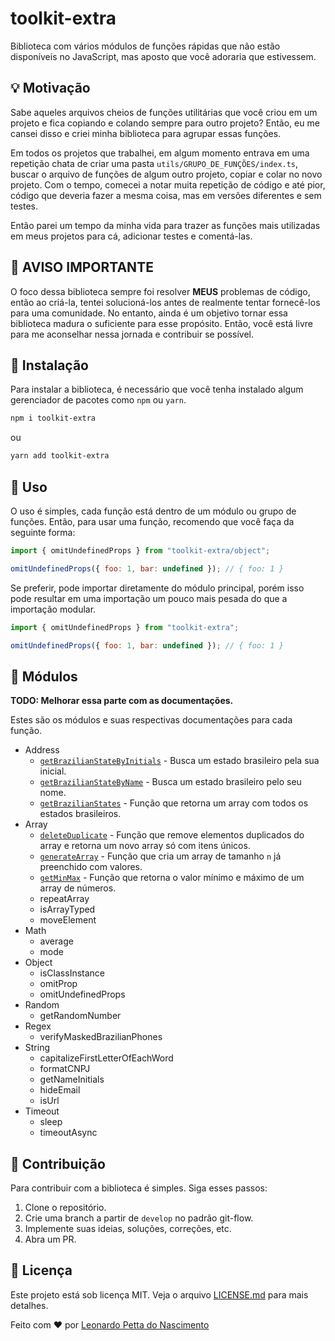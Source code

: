 
# toolkit-extra

Biblioteca com vários módulos de funções rápidas que não estão disponíveis no JavaScript, mas aposto que você adoraria que estivessem.

## :bulb: Motivação

Sabe aqueles arquivos cheios de funções utilitárias que você criou em um projeto e fica copiando e colando sempre para outro projeto? Então, eu me cansei disso e criei minha biblioteca para agrupar essas funções.

Em todos os projetos que trabalhei, em algum momento entrava em uma repetição chata de criar uma pasta `utils/GRUPO_DE_FUNÇÕES/index.ts`, buscar o arquivo de funções de algum outro projeto, copiar e colar no novo projeto. Com o tempo, comecei a notar muita repetição de código e até pior, código que deveria fazer a mesma coisa, mas em versões diferentes e sem testes.

Então parei um tempo da minha vida para trazer as funções mais utilizadas em meus projetos para cá, adicionar testes e comentá-las.

## :mega: AVISO IMPORTANTE

O foco dessa biblioteca sempre foi resolver **MEUS** problemas de código, então ao criá-la, tentei solucioná-los antes de realmente tentar fornecê-los para uma comunidade. No entanto, ainda é um objetivo tornar essa biblioteca madura o suficiente para esse propósito. Então, você está livre para me aconselhar nessa jornada e contribuir se possível.

## :minidisc: Instalação

Para instalar a biblioteca, é necessário que você tenha instalado algum gerenciador de pacotes como `npm` ou `yarn`.

```bash
npm i toolkit-extra 
```

ou

```bash
yarn add toolkit-extra
```

## :tada: Uso

O uso é simples, cada função está dentro de um módulo ou grupo de funções. Então, para usar uma função, recomendo que você faça da seguinte forma:

```javascript
import { omitUndefinedProps } from "toolkit-extra/object";

omitUndefinedProps({ foo: 1, bar: undefined }); // { foo: 1 }
```

Se preferir, pode importar diretamente do módulo principal, porém isso pode resultar em uma importação um pouco mais pesada do que a importação modular.

```javascript
import { omitUndefinedProps } from "toolkit-extra";

omitUndefinedProps({ foo: 1, bar: undefined }); // { foo: 1 }
```

## :mag_right: Módulos

**TODO: Melhorar essa parte com as documentações.**

Estes são os módulos e suas respectivas documentações para cada função.

- Address
  - [`getBrazilianStateByInitials`](./src/docs/getBrazilianStateByInitials.md) - Busca um estado brasileiro pela sua inicial.
  - [`getBrazilianStateByName`](./src/docs/getBrazilianStateByName.md) - Busca um estado brasileiro pelo seu nome.
  - [`getBrazilianStates`](./src/docs/getBrazilianStates.md) - Função que retorna um array com todos os estados brasileiros.
- Array
  - [`deleteDuplicate`](./src/docs/deleteDuplicate.md) - Função que remove elementos duplicados do array e retorna um novo array só com itens únicos.
  - [`generateArray`](./src/docs/generateArray.md) - Função que cria um array de tamanho `n` já preenchido com valores.
  - [`getMinMax`](./src/docs/getMinMax.md) - Função que retorna o valor mínimo e máximo de um array de números.
  - repeatArray
  - isArrayTyped
  - moveElement
- Math
  - average
  - mode
- Object
  - isClassInstance
  - omitProp
  - omitUndefinedProps
- Random
  - getRandomNumber
- Regex
  - verifyMaskedBrazilianPhones
- String
  - capitalizeFirstLetterOfEachWord
  - formatCNPJ
  - getNameInitials
  - hideEmail
  - isUrl
- Timeout
  - sleep
  - timeoutAsync

## :handshake: Contribuição

Para contribuir com a biblioteca é simples. Siga esses passos:

1. Clone o repositório.
2. Crie uma branch a partir de `develop` no padrão git-flow.
3. Implemente suas ideias, soluções, correções, etc.
4. Abra um PR.

## :memo: Licença

Este projeto está sob licença MIT. Veja o arquivo [LICENSE.md](LICENSE.md) para mais detalhes.

Feito com :heart: por [Leonardo Petta do Nascimento](https://github.com/leonardopn)
